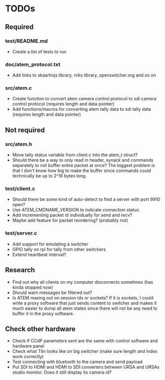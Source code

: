 # TODOs

## Required

### test/README.md
* Create a list of tests to run

### doc/atem_protocol.txt
* Add links to skaarhojs library, nrks library, openswitcher.org and so on

### src/atem.c
* Create function to convert atem camera control protocol to sdi camera control protocol (requires length and data pointer)
* Add functions/macros for converting atem tally data to sdi tally data (requires length and data pointer)



## Not required

### src/atem.h
* Move tally status variable from client.c into the atem_t struct?
* Should there be a way to only read in header, synack and commands separately to not buffer entire packet at once? The biggest problem is that I don't know how big to make the buffer since commands could technically be up to 2^16 bytes long.

### test/client.c
* Should there be some kind of auto-detect to find a server with port 9910 open?
* Use ATEM_CMDNAME_VERSION to indicate connection status
* Add incrementing packet id individually for send and recv?
* Maybe add feature for packet reordering? (probably not)

### test/server.c
* Add support for emulating a switcher
* GPIO tally on rpi for tally from other switchers
* Extend heartbeat interval?



## Research
* Find out why all clients on my computer disconnects sometimes (has kinda stopped now)
* Should warn messages be filtered out?
* Is ATEM maxing out on session ids or sockets? If it is sockets, I could write a proxy software that just sends content to switcher and makes it much easier to dump all atem states since there will not be any need to buffer it in the proxy software.



## Check other hardware
* Check if CCdP parameters sent are the same with control software and hardware panel
* Check what TlIn looks like on big switcher (make sure length and index work correctly)
* Test connecting with bluetooth to the camera and send payload
* Put SDI to HDMI and HDMI to SDI converters between URSA and URSAs studio monitor. Does it still display its camera id?
